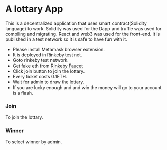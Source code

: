 # A lottary App

This is a decentralized application that uses smart contract(Solidity language) to work. Solidity was used for the Dapp and truffle was used for compiling and migrating.
React and web3 was used for the front-end. It is published in a test network so it is safe to have fun with it.

- Please install Metamask browser extension.
- It is deployed in Rinkeby test net.
- Goto rinkeby test network.
- Get fake eth from [Rinkeby Faucet](https://faucets.chain.link/rinkeby)
- Click join button to join the lottary.
- Every ticket costs 0.1ETH.
- Wait for admin to draw the lottary.
- If you are lucky enough and and win the money will go to your account is a flash.

### Join

To join the lottary.

### Winner

To select winner by admin.

